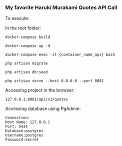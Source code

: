 ### My favorite Haruki Murakami Quotes API Call

To execute:

In the root folder:

```
docker-compose build
```

```
docker-compose up -d
```
```
docker-compose exec -it {container_name_api} bash
```
```
php artisan migrate
```

```
php artisan db:seed
```

```
php artisan serve --host 0.0.0.0 --port 8081
```

Accessing project in the browser:

```
127.0.0.1:8081/api/v1/quotes
```

Accessing database using PgAdmin:

```
Connection:
Host Name: 127.0.0.1
Port: 5434
Database:postgres
Username:postgres
Password:secret
```
